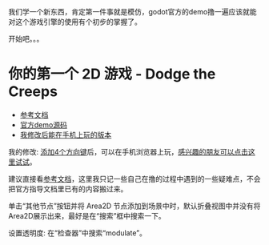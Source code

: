 我们学一个新东西，肯定第一件事就是模仿，godot官方的demo撸一遍应该就能对这个游戏引擎的使用有个初步的掌握了。

开始吧。。。

# 你的第一个 2D 游戏 - Dodge the Creeps

- [参考文档](https://docs.godotengine.org/zh-cn/4.x/getting_started/first_2d_game/index.html)
- [官方demo源码](https://github.com/godotengine/godot-demo-projects/tree/master/2d/dodge_the_creeps)
- [我修改后能在手机上玩的版本](https://chenxiaosong.com/godot/2d-demo/2d-demo.html)

我的修改: [添加4个方向键](https://github.com/chenxiaosonggithub/blog/blob/master/course/godot/src/0001-2d-dodge_the_creeps-add-dir-buttons.patch)后，可以在手机浏览器上玩，[感兴趣的朋友可以点击这里试试](https://chenxiaosong.com/godot/2d-demo/2d-demo.html)。

建议直接看[参考文档](https://docs.godotengine.org/zh-cn/4.x/getting_started/first_2d_game/index.html)，这里我只记一些自己在撸的过程中遇到的一些疑难点，不会把官方指导文档里已有的内容搬过来。

单击“其他节点”按钮并将 Area2D 节点添加到场景中时，默认折叠视图中并没有将Area2D展示出来，最好是在“搜索”框中搜索一下。

设置透明度: 在“检查器”中搜索“modulate”。

